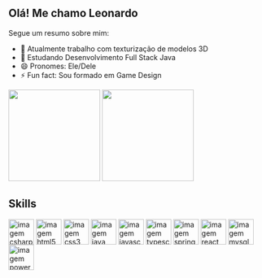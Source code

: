 ## Olá! Me chamo Leonardo
Segue um resumo sobre mim:
- 🔭 Atualmente trabalho com texturização de modelos 3D
- 🌱 Estudando Desenvolvimento Full Stack Java
- 😄 Pronomes: Ele/Dele
- ⚡ Fun fact: Sou formado em Game Design
<!-- 👯 I’m looking to collaborate on ...-->
<!-- 🤔 I’m looking for help with ...-->
<!-- 💬 Ask me about ...-->

<div>
  <!-- <a href="https://barbosaleo.github.io/"> -->
  <img height="180em" src="https://github-readme-stats.vercel.app/api?username=barbosaleo&show_icons=true&theme=dark&include_all_commits=true"/>
  <img height="180em" src="https://github-readme-stats.vercel.app/api/top-langs/?username=barbosaleo&layout=compact&theme=dark"/>
</div>

## Skills

<div>
  <img height="50em" align="center" alt="imagem csharp" src="https://cdn.jsdelivr.net/gh/devicons/devicon@latest/icons/csharp/csharp-original.svg"/>
  <img height="50em" align="center" alt="imagem html5" src="https://cdn.jsdelivr.net/gh/devicons/devicon@latest/icons/html5/html5-original.svg" />
  <img height="50em" align="center" alt="imagem css3" src="https://cdn.jsdelivr.net/gh/devicons/devicon@latest/icons/css3/css3-original.svg" />
  <img height="50em" align="center" alt="imagem java" src="https://cdn.jsdelivr.net/gh/devicons/devicon@latest/icons/java/java-original.svg"/>
  <img height="50em" align="center" alt="imagem javascript" src="https://cdn.jsdelivr.net/gh/devicons/devicon@latest/icons/javascript/javascript-original.svg"/>
  <img height="50em" align="center" alt="imagem typescript" src="https://cdn.jsdelivr.net/gh/devicons/devicon@latest/icons/typescript/typescript-original.svg"/>
  <img height="50em" align="center" alt="imagem spring" src="https://cdn.jsdelivr.net/gh/devicons/devicon@latest/icons/spring/spring-original.svg" />
  <img height="50em" align="center" alt="imagem react" src="https://cdn.jsdelivr.net/gh/devicons/devicon@latest/icons/react/react-original.svg"/>
  <img height="50em" align="center" alt="imagem mysql" src="https://cdn.jsdelivr.net/gh/devicons/devicon@latest/icons/mysql/mysql-original.svg"/>
  <img height="50em" align="center" alt="imagem powershell" src="https://cdn.jsdelivr.net/gh/devicons/devicon@latest/icons/powershell/powershell-original.svg" />        
</div>
